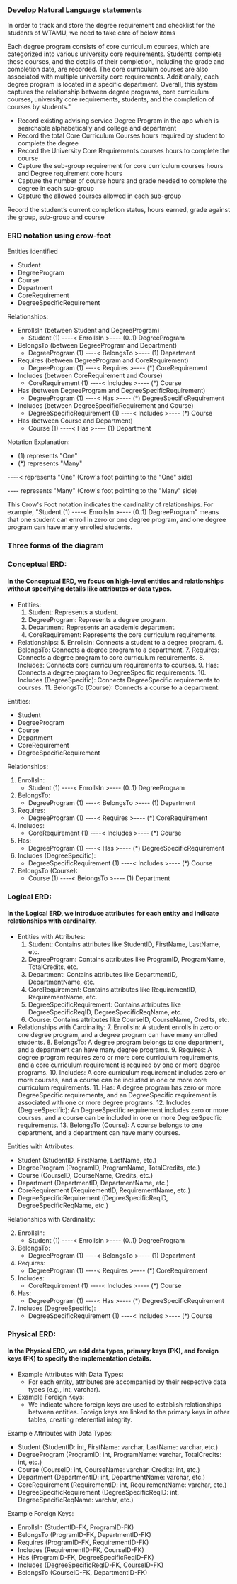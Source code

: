 

### Develop Natural Language statements 

In order to track and store the degree requirement and checklist for the students of WTAMU, we need to take care of below items

Each degree program consists of core curriculum courses, which are categorized into various university core requirements. Students complete these courses, and the details of their completion, including the grade and completion date, are recorded. The core curriculum courses are also associated with multiple university core requirements. Additionally, each degree program is located in a specific department. Overall, this system captures the relationship between degree programs, core curriculum courses, university core requirements, students, and the completion of courses by students."



* Record existing advising service Degree Program in the app which is searchable alphabetically and college and department
* Record the total Core Curriculum Courses hours required by student to complete the degree
* Record the University Core Requirements courses hours to complete the course 
* Capture the sub-group requirement for core curriculum courses hours and Degree requirement core hours
* Capture the number of course hours and grade needed to complete the degree in each sub-group
* Capture the allowed courses allowed in each sub-group

Record the student’s current completion status, hours earned, grade against the group, sub-group and course


### ERD notation using crow-foot

Entities identified



* Student
* DegreeProgram
* Course
* Department
* CoreRequirement
* DegreeSpecificRequirement

Relationships:



* EnrollsIn (between Student and DegreeProgram)
    * Student (1) ----&lt; EnrollsIn >---- (0..1) DegreeProgram
* BelongsTo (between DegreeProgram and Department)
    * DegreeProgram (1) ----&lt; BelongsTo >---- (1) Department
* Requires (between DegreeProgram and CoreRequirement)
    * DegreeProgram (1) ----&lt; Requires >---- (*) CoreRequirement
* Includes (between CoreRequirement and Course)
    * CoreRequirement (1) ----&lt; Includes >---- (*) Course
* Has (between DegreeProgram and DegreeSpecificRequirement)
    * DegreeProgram (1) ----&lt; Has >---- (*) DegreeSpecificRequirement
* Includes (between DegreeSpecificRequirement and Course)
    * DegreeSpecificRequirement (1) ----&lt; Includes >---- (*) Course
* Has (between Course and Department)
    * Course (1) ----&lt; Has >---- (1) Department

Notation Explanation:



* (1) represents "One"
* (*) represents "Many"

----&lt; represents "One" (Crow's foot pointing to the "One" side)

---- represents "Many" (Crow's foot pointing to the "Many" side)

This Crow's Foot notation indicates the cardinality of relationships. For example, "Student (1) ----&lt; EnrollsIn >---- (0..1) DegreeProgram" means that one student can enroll in zero or one degree program, and one degree program can have many enrolled students.


### Three forms of the diagram


### Conceptual ERD:


#### In the Conceptual ERD, we focus on high-level entities and relationships without specifying details like attributes or data types.



* Entities:
    1. Student: Represents a student.
    2. DegreeProgram: Represents a degree program.
    3. Department: Represents an academic department.
    4. CoreRequirement: Represents the core curriculum requirements.
* Relationships:
    5. EnrollsIn: Connects a student to a degree program.
    6. BelongsTo: Connects a degree program to a department.
    7. Requires: Connects a degree program to core curriculum requirements.
    8. Includes: Connects core curriculum requirements to courses.
    9. Has: Connects a degree program to DegreeSpecific requirements.
    10. Includes (DegreeSpecific): Connects DegreeSpecific requirements to courses.
    11. BelongsTo (Course): Connects a course to a department.

Entities:



* Student
* DegreeProgram
* Course
* Department
* CoreRequirement
* DegreeSpecificRequirement

Relationships:



1. EnrollsIn:
    * Student (1) ----&lt; EnrollsIn >---- (0..1) DegreeProgram
2. BelongsTo:
    * DegreeProgram (1) ----&lt; BelongsTo >---- (1) Department
3. Requires:
    * DegreeProgram (1) ----&lt; Requires >---- (*) CoreRequirement
4. Includes:
    * CoreRequirement (1) ----&lt; Includes >---- (*) Course
5. Has:
    * DegreeProgram (1) ----&lt; Has >---- (*) DegreeSpecificRequirement
6. Includes (DegreeSpecific):
    * DegreeSpecificRequirement (1) ----&lt; Includes >---- (*) Course
7. BelongsTo (Course):
    * Course (1) ----&lt; BelongsTo >---- (1) Department
  




### Logical ERD:


#### In the Logical ERD, we introduce attributes for each entity and indicate relationships with cardinality.



* Entities with Attributes:
    1. Student: Contains attributes like StudentID, FirstName, LastName, etc.
    2. DegreeProgram: Contains attributes like ProgramID, ProgramName, TotalCredits, etc.
    3. Department: Contains attributes like DepartmentID, DepartmentName, etc.
    4. CoreRequirement: Contains attributes like RequirementID, RequirementName, etc.
    5. DegreeSpecificRequirement: Contains attributes like DegreeSpecificReqID, DegreeSpecificReqName, etc.
    6. Course: Contains attributes like CourseID, CourseName, Credits, etc.
* Relationships with Cardinality:
    7. EnrollsIn: A student enrolls in zero or one degree program, and a degree program can have many enrolled students.
    8. BelongsTo: A degree program belongs to one department, and a department can have many degree programs.
    9. Requires: A degree program requires zero or more core curriculum requirements, and a core curriculum requirement is required by one or more degree programs.
    10. Includes: A core curriculum requirement includes zero or more courses, and a course can be included in one or more core curriculum requirements.
    11. Has: A degree program has zero or more DegreeSpecific requirements, and an DegreeSpecific requirement is associated with one or more degree programs.
    12. Includes (DegreeSpecific): An DegreeSpecific requirement includes zero or more courses, and a course can be included in one or more DegreeSpecific requirements.
    13. BelongsTo (Course): A course belongs to one department, and a department can have many courses.

Entities with Attributes:



* Student (StudentID, FirstName, LastName, etc.)
* DegreeProgram (ProgramID, ProgramName, TotalCredits, etc.)
* Course (CourseID, CourseName, Credits, etc.)
* Department (DepartmentID, DepartmentName, etc.)
* CoreRequirement (RequirementID, RequirementName, etc.)
* DegreeSpecificRequirement (DegreeSpecificReqID, DegreeSpecificReqName, etc.)

Relationships with Cardinality:



2. EnrollsIn:
    * Student (1) ----&lt; EnrollsIn >---- (0..1) DegreeProgram
3. BelongsTo:
    * DegreeProgram (1) ----&lt; BelongsTo >---- (1) Department
4. Requires:
    * DegreeProgram (1) ----&lt; Requires >---- (*) CoreRequirement
5. Includes:
    * CoreRequirement (1) ----&lt; Includes >---- (*) Course
6. Has:
    * DegreeProgram (1) ----&lt; Has >---- (*) DegreeSpecificRequirement
7. Includes (DegreeSpecific):
    * DegreeSpecificRequirement (1) ----&lt; Includes >---- (*) Course




### Physical ERD:


#### In the Physical ERD, we add data types, primary keys (PK), and foreign keys (FK) to specify the implementation details.



* Example Attributes with Data Types:
    * For each entity, attributes are accompanied by their respective data types (e.g., int, varchar).
* Example Foreign Keys:
    * We indicate where foreign keys are used to establish relationships between entities. Foreign keys are linked to the primary keys in other tables, creating referential integrity.

Example Attributes with Data Types:



* Student (StudentID: int, FirstName: varchar, LastName: varchar, etc.)
* DegreeProgram (ProgramID: int, ProgramName: varchar, TotalCredits: int, etc.)
* Course (CourseID: int, CourseName: varchar, Credits: int, etc.)
* Department (DepartmentID: int, DepartmentName: varchar, etc.)
* CoreRequirement (RequirementID: int, RequirementName: varchar, etc.)
* DegreeSpecificRequirement (DegreeSpecificReqID: int, DegreeSpecificReqName: varchar, etc.)

Example Foreign Keys:



* EnrollsIn (StudentID-FK, ProgramID-FK)
* BelongsTo (ProgramID-FK, DepartmentID-FK)
* Requires (ProgramID-FK, RequirementID-FK)
* Includes (RequirementID-FK, CourseID-FK)
* Has (ProgramID-FK, DegreeSpecificReqID-FK)
* Includes (DegreeSpecificReqID-FK, CourseID-FK)
* BelongsTo (CourseID-FK, DepartmentID-FK)

    


